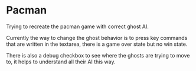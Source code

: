 # Pacman

Trying to recreate the pacman game with correct ghost AI.

Currently the way to change the ghost behavior is to press key commands that are written in the textarea, there is a game over state but no win state. 

There is also a debug checkbox to see where the ghosts are trying to move to, it helps to understand all their AI this way.
